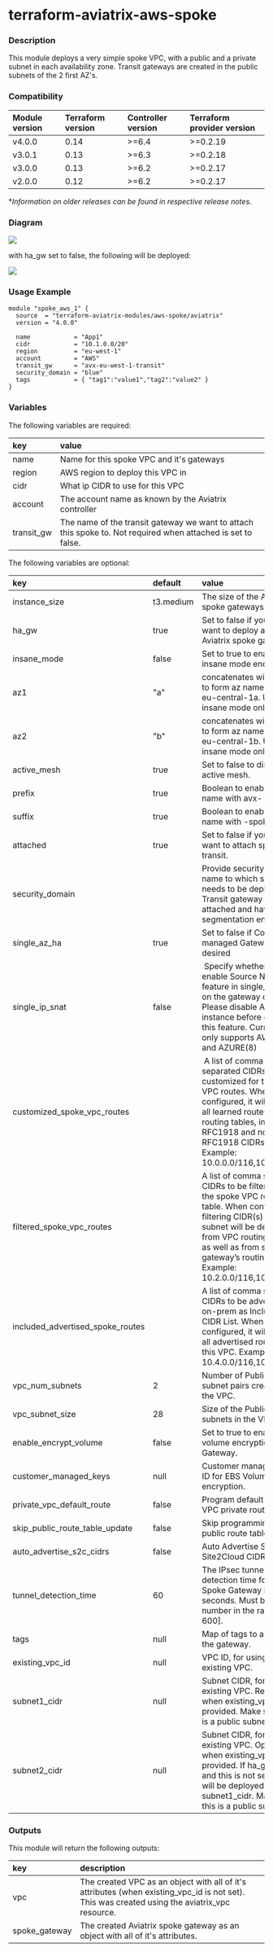 # terraform-aviatrix-aws-spoke

### Description
This module deploys a very simple spoke VPC, with a public and a private subnet in each availability zone. Transit gateways are created in the public subnets of the 2 first AZ's.

### Compatibility
Module version | Terraform version | Controller version | Terraform provider version
:--- | :--- | :--- | :---
v4.0.0 | 0.14 | >=6.4 | >=0.2.19
v3.0.1 | 0.13 | >=6.3 | >=0.2.18
v3.0.0 | 0.13 | >=6.2 | >=0.2.17
v2.0.0 | 0.12 | >=6.2 | >=0.2.17

**_Information on older releases can be found in respective release notes._*

### Diagram
<img src="https://github.com/terraform-aviatrix-modules/terraform-aviatrix-aws-spoke/blob/master/img/spoke-vpc-aws-ha.png?raw=true">

with ha_gw set to false, the following will be deployed:

<img src="https://github.com/terraform-aviatrix-modules/terraform-aviatrix-aws-spoke/blob/master/img/spoke-vpc-aws.png?raw=true">

### Usage Example
```
module "spoke_aws_1" {
  source  = "terraform-aviatrix-modules/aws-spoke/aviatrix"
  version = "4.0.0"

  name            = "App1"
  cidr            = "10.1.0.0/20"
  region          = "eu-west-1"
  account         = "AWS"
  transit_gw      = "avx-eu-west-1-transit"
  security_domain = "blue"
  tags            = { "tag1":"value1","tag2":"value2" }
}
```

### Variables
The following variables are required:

key | value
:--- | :---
name | Name for this spoke VPC and it's gateways
region | AWS region to deploy this VPC in
cidr | What ip CIDR to use for this VPC
account | The account name as known by the Aviatrix controller
transit_gw | The name of the transit gateway we want to attach this spoke to. Not required when attached is set to false.

The following variables are optional:

key | default | value 
:---|:---|:---
instance_size | t3.medium | The size of the Aviatrix spoke gateways
ha_gw | true | Set to false if you only want to deploy a single Aviatrix spoke gateway
insane_mode | false | Set to true to enable insane mode encryption
az1 | "a" | concatenates with region to form az names. e.g. eu-central-1a. Used for insane mode only.
az2 | "b" | concatenates with region to form az names. e.g. eu-central-1b. Used for insane mode only.
active_mesh | true | Set to false to disable active mesh.
prefix | true | Boolean to enable prefix name with avx-
suffix | true | Boolean to enable suffix name with -spoke
attached | true | Set to false if you don't want to attach spoke to transit.
security_domain | | Provide security domain name to which spoke needs to be deployed. Transit gateway must be attached and have segmentation enabled.
single_az_ha | true | Set to false if Controller managed Gateway HA is desired
single_ip_snat | false | Specify whether to enable Source NAT feature in single_ip mode on the gateway or not. Please disable AWS NAT instance before enabling this feature. Currently only supports AWS(1) and AZURE(8)
customized_spoke_vpc_routes | | A list of comma separated CIDRs to be customized for the spoke VPC routes. When configured, it will replace all learned routes in VPC routing tables, including RFC1918 and non-RFC1918 CIDRs. Example: 10.0.0.0/116,10.2.0.0/16
filtered_spoke_vpc_routes | | A list of comma separated CIDRs to be filtered from the spoke VPC route table. When configured, filtering CIDR(s) or it’s subnet will be deleted from VPC routing tables as well as from spoke gateway’s routing table. Example: 10.2.0.0/116,10.3.0.0/16
included_advertised_spoke_routes | | A list of comma separated CIDRs to be advertised to on-prem as Included CIDR List. When configured, it will replace all advertised routes from this VPC. Example: 10.4.0.0/116,10.5.0.0/16
vpc_num_subnets | 2 | Number of Public/Private subnet pairs created in the VPC.
vpc_subnet_size | 28 | Size of the Public/Private subnets in the VPC.
enable_encrypt_volume | false | Set to true to enable EBS volume encryption for Gateway.
customer_managed_keys | null | Customer managed key ID for EBS Volume encryption.
private_vpc_default_route | false | Program default route in VPC private route table.
skip_public_route_table_update | false | Skip programming VPC public route table.
auto_advertise_s2c_cidrs | false | Auto Advertise Spoke Site2Cloud CIDRs.
tunnel_detection_time | 60 | The IPsec tunnel down detection time for the Spoke Gateway in seconds. Must be a number in the range [20-600].
tags | null | Map of tags to assign to the gateway.
existing_vpc_id | null | VPC ID, for using an existing VPC.
subnet1_cidr | null | Subnet CIDR, for using an existing VPC. Required when existing_vpc_id is provided. Make sure this is a public subnet.
subnet2_cidr | null | Subnet CIDR, for using an existing VPC. Optional when existing_vpc_id is provided. If ha_gw is true and this is not set, ha_gw will be deployed in subnet1_cidr. Make sure this is a public subnet.

### Outputs
This module will return the following outputs:

key | description
:---|:---
vpc | The created VPC as an object with all of it's attributes (when existing_vpc_id is not set). This was created using the aviatrix_vpc resource.
spoke_gateway | The created Aviatrix spoke gateway as an object with all of it's attributes.
